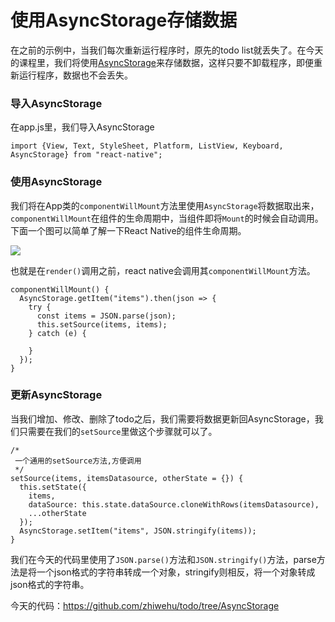 # 使用AsyncStorage存储数据

在之前的示例中，当我们每次重新运行程序时，原先的todo list就丢失了。在今天的课程里，我们将使用[AsyncStorage](https://facebook.github.io/react-native/docs/asyncstorage.html)来存储数据，这样只要不卸载程序，即便重新运行程序，数据也不会丢失。

### 导入AsyncStorage

在app.js里，我们导入AsyncStorage

```
import {View, Text, StyleSheet, Platform, ListView, Keyboard, AsyncStorage} from "react-native";
```

### 使用AsyncStorage

我们将在App类的`componentWillMount`方法里使用`AsyncStorage`将数据取出来，`componentWillMount`在组件的生命周期中，当组件即将`Mount`的时候会自动调用。下面一个图可以简单了解一下React Native的组件生命周期。

![](http://busypeoples.github.io/img/lifecycle_init.png)

也就是在`render()`调用之前，react native会调用其`componentWillMount`方法。

```
componentWillMount() {
  AsyncStorage.getItem("items").then(json => {
    try {
      const items = JSON.parse(json);
      this.setSource(items, items);
    } catch (e) {

    }
  });
}
```

### 更新AsyncStorage

当我们增加、修改、删除了todo之后，我们需要将数据更新回AsyncStorage，我们只需要在我们的`setSource`里做这个步骤就可以了。

```
/*
 一个通用的setSource方法,方便调用
 */
setSource(items, itemsDatasource, otherState = {}) {
  this.setState({
    items,
    dataSource: this.state.dataSource.cloneWithRows(itemsDatasource),
    ...otherState
  });
  AsyncStorage.setItem("items", JSON.stringify(items));
}
```

我们在今天的代码里使用了`JSON.parse()`方法和`JSON.stringify()`方法，parse方法是将一个json格式的字符串转成一个对象，stringify则相反，将一个对象转成json格式的字符串。

今天的代码：https://github.com/zhiwehu/todo/tree/AsyncStorage

